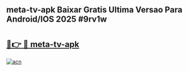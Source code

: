 ## meta-tv-apk Baixar Gratis Ultima Versao Para Android/IOS 2025 #9rv1w

# <h2><a href="https://ainizakaria.my?title=meta-tv-apk&ref=20M">🔗👉 🔴 meta-tv-apk</a></h2>

[![acn](https://github.com/user-attachments/assets/0f9c940e-d8b0-45ae-aac7-cd30a18b3e1c)](https://ainizakaria.my?title=meta-tv-apk&ref=20M)

